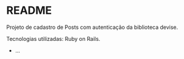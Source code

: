 # README

Projeto de cadastro de Posts com autenticação da biblioteca devise.

Tecnologias utilizadas: Ruby on Rails.

* ...
